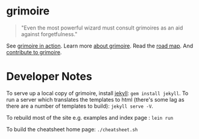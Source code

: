 grimoire
=================
> "Even the most powerful wizard must consult grimoires as an aid against forgetfulness."

See [grimoire in action](http://grimoire.arrdem.com/).
Learn more [about grimoire](http://grimoire.arrdem.com/about/).
Read the [road map](http://www.arrdem.com/2014/07/12/of_mages_and_grimoires/).
And [contribute to grimoire](http://grimoire.arrdem.com/contributing/).

Developer Notes
===============

To serve up a local copy of grimoire, install [jekyll](http://jekyllrb.com/): `gem install
jekyll`. To run a server which translates the templates to html (there's some lag as
there are a number of templates to build): `jekyll serve -V`.

To rebuild most of the site e.g. examples and index page : `lein run`

To build the cheatsheet home page: `./cheatsheet.sh`
